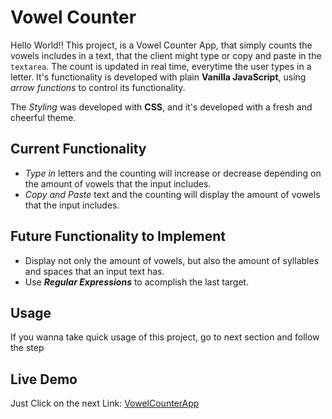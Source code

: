 # Vowel Counter

Hello World!! This project, is a Vowel Counter App, that simply counts the vowels includes in a text, that the client might type or copy and paste in the `textarea`. The count is updated in real time, everytime the user types in a letter. It's functionality is developed with plain **Vanilla JavaScript**, using _arrow functions_ to control its functionality.

The _Styling_ was developed with **CSS**, and it's developed with a fresh and cheerful theme.

## Current Functionality

- _Type in_ letters and the counting will increase or decrease depending on the amount of vowels that the input includes.
- _Copy and Paste_ text and the counting will display the amount of vowels that the input includes.

## Future Functionality to Implement

- Display not only the amount of vowels, but also the amount of syllables and spaces that an input text has.
- Use **_Regular Expressions_** to acomplish the last target.

## Usage

If you wanna take quick usage of this project, go to next section and follow the step

## Live Demo

Just Click on the next Link: [VowelCounterApp](https://santiagoejm.github.io/Vowel_Counter/)
